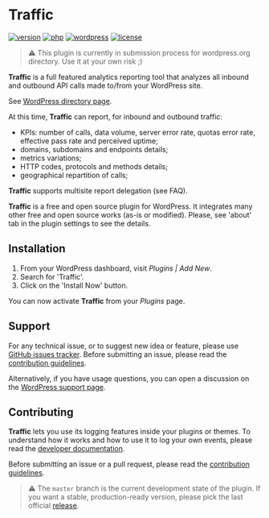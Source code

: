 # Traffic
[![version](https://badgen.net/github/release/Pierre-Lannoy/wp-traffic/)](https://wordpress.org/plugins/traffic/)
[![php](https://badgen.net/badge/php/7.2+/green)](https://wordpress.org/plugins/traffic/)
[![wordpress](https://badgen.net/badge/wordpress/5.2+/green)](https://wordpress.org/plugins/traffic/)
[![license](https://badgen.net/github/license/Pierre-Lannoy/wp-traffic/)](/license.txt)

> ⚠️ This plugin is currently in submission process for wordpress.org directory. Use it at your own risk ;)

__Traffic__ is a full featured analytics reporting tool that analyzes all inbound and outbound API calls made to/from your WordPress site.

See [WordPress directory page](https://wordpress.org/plugins/traffic/). 

At this time, __Traffic__ can report, for inbound and outbound traffic:

* KPIs: number of calls, data volume, server error rate, quotas error rate, effective pass rate and perceived uptime;
* domains, subdomains and endpoints details;
* metrics variations;
* HTTP codes, protocols and methods details;
* geographical repartition of calls;

__Traffic__ supports multisite report delegation (see FAQ).

__Traffic__ is a free and open source plugin for WordPress. It integrates many other free and open source works (as-is or modified). Please, see 'about' tab in the plugin settings to see the details.

## Installation

1. From your WordPress dashboard, visit _Plugins | Add New_.
2. Search for 'Traffic'.
3. Click on the 'Install Now' button.

You can now activate __Traffic__ from your _Plugins_ page.

## Support

For any technical issue, or to suggest new idea or feature, please use [GitHub issues tracker](https://github.com/Pierre-Lannoy/wp-traffic/issues). Before submitting an issue, please read the [contribution guidelines](CONTRIBUTING.md).

Alternatively, if you have usage questions, you can open a discussion on the [WordPress support page](https://wordpress.org/support/plugin/traffic/). 

## Contributing

__Traffic__ lets you use its logging features inside your plugins or themes. To understand how it works and how to use it to log your own events, please read the [developer documentation](DEVELOPER.md).

Before submitting an issue or a pull request, please read the [contribution guidelines](CONTRIBUTING.md).

> ⚠️ The `master` branch is the current development state of the plugin. If you want a stable, production-ready version, please pick the last official [release](https://github.com/Pierre-Lannoy/wp-traffic/releases).
